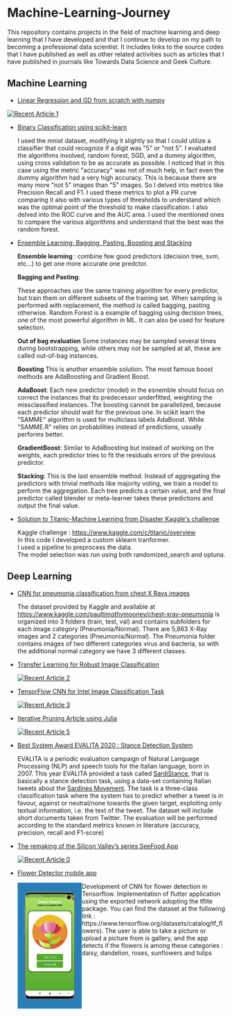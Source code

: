 # Machine-Learning-Journey
This repository contains projects in the field of machine learning and deep learning that I have developed and that I continue to develop on my path to becoming a professional data scientist. It includes links to the source codes that I have published as well as other related activities such as articles that I have published in journals like Towards Data Science and Geek Culture.


## Machine Learning

- [Linear Regression and GD from scratch with numpy](https://github.com/March-08/Machine-Learning-Journey/blob/main/Machine%20Learning/multi_linear_regession.ipynb)

<a target="_blank" href="https://github-readme-medium-recent-article.vercel.app/medium/@marcellopoliti/1"><img src="https://github-readme-medium-recent-article.vercel.app/medium/@marcellopoliti/1" alt="Recent Article 1"> 
  
 - [Binary Classification using scikit-learn](https://github.com/March-08/Machine-Learning-Journey/blob/main/Machine%20Learning/Binary_Classification.ipynb)
     
     I used the mnist dataset, modifying it slightly so that I could utilize a classifier that could recognize if a digit was "5" or "not 5".
I evaluated the algorithms involved, random forest, SGD, and a dummy algorithm, using cross validation to be as accurate as possible.
I noticed that in this case using the metric "accuracy" was not of much help, in fact even the dummy algorithm had a very high accuracy. This is because there are many more "not 5" images than "5" images.
So I delved into metrics like Precision Recall and F1.
I used these metrics to plot a PR curve comparing it also with various types of thresholds to understand which was the optimal point of the threshold to make classification.
I also delved into the ROC curve and the AUC area.
I used the mentioned ones to compare the various algorithms and understand that the best was the random forest.
  
- [Ensemble Learning: Bagging, Pasting, Boosting and Stacking](https://github.com/March-08/Machine-Learning-Journey/blob/main/Machine%20Learning/Ensemble_Learning.ipynb)
     
     **Ensemble learning** : combine few good predictors (decision tree, svm, etc...) to get one more accurate one predctor.
   
  **Bagging and Pasting**:
   
    These approaches use the same training algorithm for every predictor, but train them on different subsets of the training set. When sampling is performed with replacement, the method is called bagging, pasting otherwise. Random Forest is a example of bagging using decision trees, one of the most powerful algorithm in ML. It can also be used for feature selection.
   
  **Out of bag evaluation**
Some instances may be sampled several times during bootstrapping, while others may not be sampled at all, these are called out-of-bag instances.
   
  **Boosting** This is another ensemble solution. The most famous boost methods are AdaBoosting and Gradient Boost.
   
  **AdaBoost**: Each new predictor (model) in the esnemble should focus on correct the instances that its predecessor underfitted, weighting the missclassified instances. The boosting cannot be parallelized, because each predictor should wait for the previous one. In scikit learn the "SAMME" algorithm is used for multiclass labels AdaBoost. While "SAMME.R" relies on probabilities instead of predictions, usually performs better.
   
  **GradientBoost**: Similar to AdaBoosting but instead of working on the weights, each predictor tries to fit the residuals errors of the previous predictor.
   
  **Stacking**: This is the last ensemble method. Instead of aggregating the predictors with trivial methods like majority voting, we train a model to perform the aggregation. Each tree predicts a certain value, and the final predictor called blender or meta-learner takes these predictions and output the final value.
  
  
  


- [Solution to Titanic-Machine Learning from Disaster Kaggle's challenge](https://github.com/March-08/Machine-Learning-Journey/blob/main/Machine%20Learning/Titanic/Titanic_Marcello_Politi.ipynb)  
    
  Kaggle challenge : https://www.kaggle.com/c/titanic/overview  
  In this code I developed a custom sklearn tranformer.   
  I used a pipeline to preprocess the data.   
  The model selection was run using both randomized_search and optuna.  
  
  
## Deep Learning
 
- [CNN for pneumonia classification from chest X Rays images](https://github.com/March-08/Machine-Learning-Journey/tree/main/Deep%20Learning/Pneumonia-Chest-X-Rays-Classifier/Pneumonia-Chest-X-Rays-Classifier-main)
     
    The dataset provided by Kaggle and available at https://www.kaggle.com/paultimothymooney/chest-xray-pneumonia is organized into 3 folders (train, test, val) and contains subfolders for each image category (Pneumonia/Normal). There are 5,863 X-Ray images and 2 categories (Pneumonia/Normal). The Pneumonia folder contains images of two different categories virus and bacteria, so with the additional normal category we have 3 different classes. 
 
- [Transfer Learning for Robust Image Classification](https://github.com/March-08/Machine-Learning-Journey/tree/main/Deep%20Learning/tensorflow-dogs-vs-cats)
  
  <a target="_blank" href="https://github-readme-medium-recent-article.vercel.app/medium/@marcellopoliti/2"><img src="https://github-readme-medium-recent-article.vercel.app/medium/@marcellopoliti/2" alt="Recent Article 2"> 
  
    
- [TensorFlow CNN for Intel Image Classification Task](https://github.com/March-08/Machine-Learning-Journey/tree/main/Deep%20Learning/TensorFlow%20CNN%20for%20Intel%20Image%20Classification%20Task)
 
    <a target="_blank" href="https://github-readme-medium-recent-article.vercel.app/medium/@marcellopoliti/3"><img src="https://github-readme-medium-recent-article.vercel.app/medium/@marcellopoliti/3" alt="Recent Article 3"> 
      
- [Iterative Pruning Article using Julia](https://towardsdatascience.com/iterative-pruning-methods-for-artificial-neural-networks-in-julia-c605f547a485)
 
    <a target="_blank" href="https://github-readme-medium-recent-article.vercel.app/medium/@marcellopoliti/5"><img src="https://github-readme-medium-recent-article.vercel.app/medium/@marcellopoliti/5" alt="Recent Article 5"> 
       
 - [Best System Award EVALITA 2020 : Stance Detection System](https://github.com/March-08/Machine-Learning-Journey/tree/main/Deep%20Learning/Stance_Detection_Evalita2020/Stance_Detection-master)
         
    EVALITA is a periodic evaluation campaign of Natural Language Processing (NLP) and speech tools for the Italian language, born in 2007.
    This year EVALITA provided a task called [SardiStance](http://www.di.unito.it/~tutreeb/sardistance-evalita2020/index.html), that is basically a stance detection task,         using a data-set containing Italian tweets about the [Sardines Movement](https://en.wikipedia.org/wiki/Sardines_movement).
    The task is a three-class classification task where the system has to predict whether a tweet is in favour, against or neutral/none towards the given target,                 exploiting only textual information, i.e. the text of the tweet.
    The dataset will include short documents taken from Twitter.
    The evaluation will be performed according to the standard metrics known in literature (accuracy, precision, recall and F1-score)

- [The remaking of the Silicon Valley’s series SeeFood App](https://github.com/March-08/Machine-Learning-Journey/tree/main/Deep%20Learning/seeFood%20App)
 
    <a target="_blank" href="https://github-readme-medium-recent-article.vercel.app/medium/@marcellopoliti/0"><img src="https://github-readme-medium-recent-article.vercel.app/medium/@marcellopoliti/0" alt="Recent Article 0"> 

 - [Flower Detector mobile app](https://github.com/March-08/Machine-Learning-Journey/tree/main/Deep%20Learning/FlowerDetector)
       
     <img align="left" src="https://github.com/March-08/Machine-Learning-Journey/blob/main/FlowerDetector/flower_detector.jpeg" height="290">
    Development of CNN for flower detection in Tensorflow. Implementation of flutter application using the exported network adopting the tflite package. You can find the dataset at the following link : https://www.tensorflow.org/datasets/catalog/tf_flowers). The user is able to take a picture or upload a picture from is gallery, and the app detects if the flowers is among these categories : daisy, dandelion, roses, sunflowers and tulips
        
    
